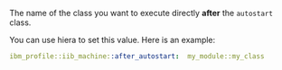 The name of the class you want to execute directly **after** the `autostart` class.

You can use hiera to set this value. Here is an example:

```yaml
ibm_profile::iib_machine::after_autostart:  my_module::my_class
```
